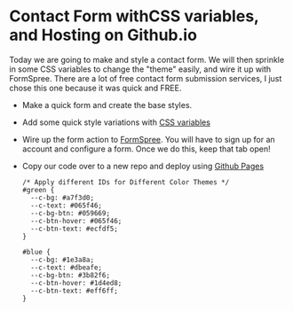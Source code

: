 # Contact Form withCSS variables, and Hosting on Github.io

Today we are going to make and style a contact form. We will then sprinkle in some CSS variables to change the "theme" easily, and wire it up with FormSpree. There are a lot of free contact form submission services, I just chose this one because it was quick and FREE.

- Make a quick form and create the base styles.
- Add some quick style variations with [CSS variables](https://developer.mozilla.org/en-US/docs/Web/CSS/Using_CSS_custom_properties)
- Wire up the form action to [FormSpree](https://formspree.io/). You will have to sign up for an account and configure a form. Once we do this, keep that tab open!
- Copy our code over to a new repo and deploy using [Github Pages](https://docs.github.com/en/pages/getting-started-with-github-pages/configuring-a-publishing-source-for-your-github-pages-site)

      /* Apply different IDs for Different Color Themes */
      #green {
        --c-bg: #a7f3d0;
        --c-text: #065f46;
        --c-bg-btn: #059669;
        --c-btn-hover: #065f46;
        --c-btn-text: #ecfdf5;
      }

      #blue {
        --c-bg: #1e3a8a;
        --c-text: #dbeafe;
        --c-bg-btn: #3b82f6;
        --c-btn-hover: #1d4ed8;
        --c-btn-text: #eff6ff;
      }
